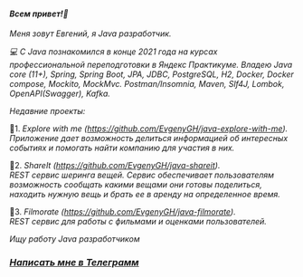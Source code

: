 #### _Всем привет!👋_
_Меня зовут Евгений, я Java разработчик._     

_💻 С Java познакомился в конце 2021 года на курсах профессиональной переподготовки в Яндекс Практикуме. 
Владею Java core (11+), Spring, Spring Boot, JPA, JDBC, PostgreSQL, H2, Docker, Docker compose, 
Mockito, MockMvc. Postman/Insomnia, Maven, Slf4J, Lombok, OpenAPI(Swagger), Kafka._

_Недавние проекты:_  

📢1. _Explore with me (https://github.com/EvgenyGH/java-explore-with-me)._  
_Приложение дает возможность делиться информацией об интересных событиях и помогать найти 
компанию для участия в них._   

📢2. _ShareIt (https://github.com/EvgenyGH/java-shareit)._   
_REST сервис шеринга вещей. Сервис обеспечивает пользователям возможность сообщать какими вещами 
они готовы поделиться, находить нужную вещь и брать ее в аренду на определенное время._   

📢3. _Filmorate (https://github.com/EvgenyGH/java-filmorate)._  
_REST сервис для работы с фильмами и оценками пользователей._
  
_Ищу работу Java разработчиком_
### _[Написать мне в Телеграмм](https://t.me/SurkovEV)_
